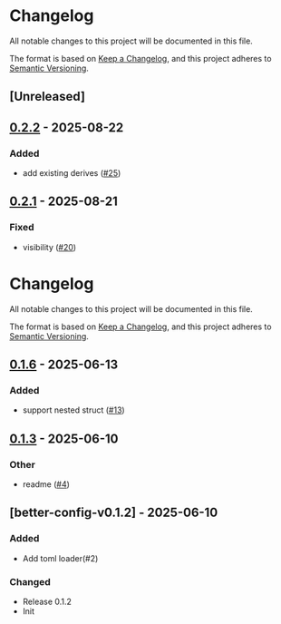 # Changelog

All notable changes to this project will be documented in this file.

The format is based on [Keep a Changelog](https://keepachangelog.com/en/1.0.0/),
and this project adheres to [Semantic Versioning](https://semver.org/spec/v2.0.0.html).

## [Unreleased]

## [0.2.2](https://github.com/bingryan/better-config-rs/compare/better-config-derive-v0.2.1...better-config-derive-v0.2.2) - 2025-08-22

### Added

- add existing derives ([#25](https://github.com/bingryan/better-config-rs/pull/25))

## [0.2.1](https://github.com/bingryan/better-config-rs/compare/better-config-derive-v0.2.0...better-config-derive-v0.2.1) - 2025-08-21

### Fixed

- visibility ([#20](https://github.com/bingryan/better-config-rs/pull/20))
# Changelog

All notable changes to this project will be documented in this file.

The format is based on [Keep a Changelog](https://keepachangelog.com/en/1.0.0/),
and this project adheres to [Semantic Versioning](https://semver.org/spec/v2.0.0.html).

## [0.1.6](https://github.com/bingryan/better-config-rs/compare/better-config-derive-v0.1.5...better-config-derive-v0.1.6) - 2025-06-13

### Added

- support nested struct ([#13](https://github.com/bingryan/better-config-rs/pull/13))

## [0.1.3](https://github.com/bingryan/better-config-rs/compare/better-config-derive-v0.1.2...better-config-derive-v0.1.3) - 2025-06-10

### Other

- readme ([#4](https://github.com/bingryan/better-config-rs/pull/4))

## [better-config-v0.1.2] - 2025-06-10

### Added

-   Add toml loader(#2)

### Changed

-   Release 0.1.2
-   Init
